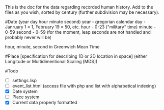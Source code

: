 This is the doc for the data regarding recorded human history.
Add to the files as you wish, sorted by century (further subdivision may be necessary).

#Date
(year day hour minute second)
year - gregorian calendar
day - Janruary 1 = 1, February 19 = 50, etc.
hour - 0-23 ("military" time)
minute - 0-59
second - 0-59 (for the moment, leap seconds are not handled and probably never will be)

hour, minute, second in Greenwich Mean Time

#Place
[specification for describing 1D or 2D location in space]
(either Longitude or Multidimentional Scaling [MDS])

#Todo
- [ ] settings.lisp
- [ ] event_list.html (access file with php and list with alphabetical indexing)
- [x] Date system
- [ ] Place system
- [x] Current data properly formatted
